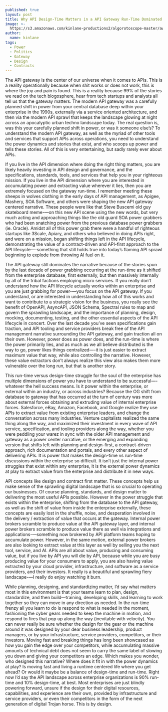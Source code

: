 ```yaml
---
published: true
layout: post
title: Why API Design-Time Matters in a API Gateway Run-Time Dominated Reality
image: >-
  https://s3.amazonaws.com/kinlane-productions2/algorotoscope-master/aws-s3-square-file-00-00-35-50-los-angeles-square.jpg
author:
  name: kinlane
tags:
  - Power
  - Politics
  - Gateway
  - Design
  - Contracts
---
```

The API gateway is the center of our universe when it comes to APIs. This is a reality operationally because when shit works or does not work, this is where the joy and pain is found. This is a reality because 99% of the stories we read on the tech blogosphere, hear from tech startups and analysts all tell us that the gateway matters. The modern API gateway was a carefully planned shift in power from your central database deep within your enterprise in the 1990s, externally via a service oriented architecture, and then via the modern API sprawl that keeps the landscape glowing at night across an apocalyptic urban techno landscape today. The real question is, was this your carefully planned shift in power, or was it someone else’s? To understand the modern API gateway, as well as the myriad of other tools and services that support APIs across operations, you need to understand the power dynamics and stories that exist, and who scoops up power and tells these stories. All of this is very entertaining, but sadly rarely ever about APIs.

If you live in the API dimension where doing the right thing matters, you are likely heavily investing in API design and governance, and the specifications, standards, tools, and services that help you in your righteous mission. If you live in the API dimension where you are interested in accumulating power and extracting value wherever it lies, then you are extremely focused on the gateway run-time. I remember meeting these sheeps in wolves clothing in the early days of API management, as Apigee, Mashery, SOA Software, and others were shaping the new API gateway centered narrative. These people were like that Steve Buscemi old guy skateboard meme-—on this new API scene using the new words, but very much acting and approaching things like the old guard SOA power grabbers who had been snatching power from the previous database power grabbers (ie. Oracle). Amidst all of this power grab there were a handful of righteous startups like 3Scale, Apiary, and others who believed in doing APIs right, and were on a mission, began shifting things left in the API lifecycle, demonstrating the value of a contract-driven and API-first approach to the API lifecycle—-something that still holds true into today’s flaming API sprawl beginning to explode from throwing AI fuel on it.

The API gateway still dominates the narrative because of the stories spun by the last decade of power grabbing occurring at the run-time as it shifted from the enterprise database, first externally, but then massively internally by all of the tribal factions employing micro services. If you really don’t understand how the API lifecycle actually works within an enterprise and you are just grabbing for power-—you focus on the API gateway. If you understand, or are interested in understanding how all of this works and want to contribute to a strategic vision for the business, you really see the benefit of OpenAPI, AsyncAPI, JSON Schema, Spectral rules to map and govern the sprawling landscape, and the importance of planning, design, mocking, documenting, testing, and the  other essential aspects of the API lifecycle in concert. Over the last decade you’ve seen specifications gain traction, and API tooling and service providers break free of the API management narrative surrounding the API gateway, and gain traction all on their own. However, power does as power does, and the run-time is where the power primarily lies, and as much as we all believe distributed is the way to go, power likes things centralized—-it is just easier to extract maximum value that way, while also controlling the narrative. However, these value extractors don’t always realize this view also makes them more vulnerable over the long run, but that is another story.

This run-time versus design-time struggle for the soul of the enterprise has multiple dimensions of power you have to understand to be successful—-whatever the hell success means. Is it power within the enterprise, or external within an industry, or across industries? Because the OG shift from database to gateway that has occurred at the turn of century was more about external forces obtaining and extruding value of internal enterprise forces. Salesforce, eBay, Amazon, Facebook, and Google realize they use APIs to extract value from existing enterprise leaders, and change the conversation across many industries. Venture capitalists realized the same thing along the way, and maximized their investment in every wave of API service, specification, and tooling providers along the way, whether you were peddling your warez in sync with the older API management and gateway as a power center narrative, or the emerging and expanding version that shifts left with planning and design-first, a contract-driven approach, rich documentation and portals, and every other aspect of delivering APIs. It is power that makes the design-time vs run-time discussions within the enterprise so difficult. It isn’t just the internal power struggles that exist within any enterprise, it is the external power dynamics at play to extract value from the enterprise and distribute it in new ways.

API concepts like design and contract first matter. These concepts help us make sense of the sprawling digital landscape that is so crucial to operating our businesses. Of course planning, standards, and design matter to delivering the most useful APIs possible. However in the power struggle that exists within the enterprise, shifting from the database to the API gateway, as well as the shift of value from inside the enterprise externally, these concepts are easily lost in the shuffle, noise, and desperation involved in the delivery / extraction of value that occurs at the gateway. Internal power brokers scramble to produce value at the API gateway layer, and internal power brokers scramble to produce value there as well via integrations and applications-—something now brokered by API platform teams hoping to accumulate power. However, in the same motion, external power brokers are also looking to extract value at this layer as well by selling you the next tool, service, and AI. APIs are all about value, producing and consuming value, but if you live by API you will die by API, because while you are busy producing value for your consumers to apply, you are also having value extracted by your cloud provider, infrastructure, and software as a service providers, and their investors.  It really is a beautiful and sprawling fiery landscape-—I really do enjoy watching it burn.

While planning, designing, and standardizing matter, I’d say what matters most in this environment is that your teams learn to plan, design, standardize, and then build—training, developing skills, and learning to work together so they can move in any direction as needed. In the run-time frenzy all you learn to do is respond to what is needed in the moment, fashioning the cyber gears needed to keep the machine in motion, and respond to fires that pop up along the way (inevitable with velocity). You can never really be sure whether the design for the gear or the machine around it was designed by your dear business leadership, product managers, or by your infrastructure, service providers, competitors, or their investors. Moving fast and breaking things has long been showcased as how you gain the edge over your competitors, while accumulating massive amounts of technical debt does not seem to carry the same label of slowing you down and giving your competitors an edge. Which makes you wonder, who designed this narrative? Where does it fit in with the power dynamics at play? Is moving fast and living a runtime centered life where you get ahead? Or would it maybe be a balance of design-time and run-time. Right now I’d say the API landscape across enterprise organizations is 90% run-time and 10% design-time, at best. Most enterprises are just blindly powering forward, unsure if the design for their digital resources, capabilities, and experience are their own, provided by infrastructure and service providers, or even their competitors  in the form of the next generation of digital Trojan horse. This is by design.

